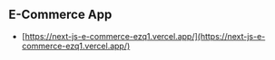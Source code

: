 ## E-Commerce App

- [https://next-js-e-commerce-ezq1.vercel.app/](https://next-js-e-commerce-ezq1.vercel.app/)
